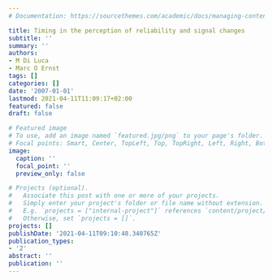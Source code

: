 ```yaml
---
# Documentation: https://sourcethemes.com/academic/docs/managing-content/

title: Timing in the perception of reliability and signal changes
subtitle: ''
summary: ''
authors:
- M Di Luca
- Marc O Ernst
tags: []
categories: []
date: '2007-01-01'
lastmod: 2021-04-11T11:09:17+02:00
featured: false
draft: false

# Featured image
# To use, add an image named `featured.jpg/png` to your page's folder.
# Focal points: Smart, Center, TopLeft, Top, TopRight, Left, Right, BottomLeft, Bottom, BottomRight.
image:
  caption: ''
  focal_point: ''
  preview_only: false

# Projects (optional).
#   Associate this post with one or more of your projects.
#   Simply enter your project's folder or file name without extension.
#   E.g. `projects = ["internal-project"]` references `content/project/deep-learning/index.md`.
#   Otherwise, set `projects = []`.
projects: []
publishDate: '2021-04-11T09:10:48.340765Z'
publication_types:
- '2'
abstract: ''
publication: ''
---
```

